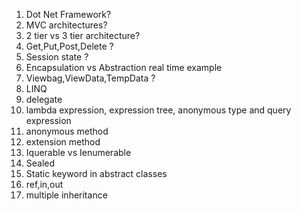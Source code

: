 
1. Dot Net Framework?
2. MVC architectures?
3. 2 tier vs 3 tier architecture?
4. Get,Put,Post,Delete ?
5. Session state ?
6. Encapsulation vs Abstraction real time example
7. Viewbag,ViewData,TempData ?
8. LINQ
9. delegate
10. lambda expression, expression tree, anonymous type and query expression
11. anonymous method
12. extension method
13. Iquerable vs Ienumerable
14. Sealed
15. Static keyword in abstract classes
16. ref,in,out
17. multiple inheritance